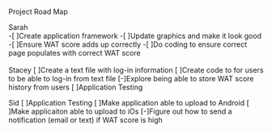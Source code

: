 Project Road Map

Sarah\
-[ ]Create application framework 
-[ ]Update graphics and make it look good
-[ ]Ensure WAT score adds up correctly
-[ ]Do coding to ensure correct page populates with correct WAT score
\
\
Stacey
[ ]Create a text file with log-in information 
[ ]Create code to for users to be able to log-in from text file
[-]Explore being able to store WAT score history from users
[ ]Application Testing

Sid
[ ]Application Testing
[ ]Make application able to upload to Android
[ ]Make applicaiton able to upload to iOs
[-]Figure out how to send a notification (email or text) if WAT score is high
